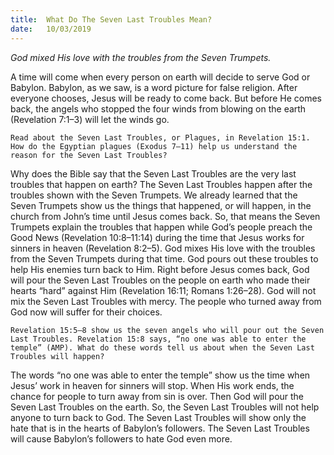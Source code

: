 ```yaml
---
title:  What Do The Seven Last Troubles Mean?
date:   10/03/2019
---
```


_God mixed His love with the troubles from the Seven Trumpets._

A time will come when every person on earth will decide to serve God or Babylon. Babylon, as we saw, is a word picture for false religion. After everyone chooses, Jesus will be ready to come back. But before He comes back, the angels who stopped the four winds from blowing on the earth (Revelation 7:1–3) will let the winds go.

`Read about the Seven Last Troubles, or Plagues, in Revelation 15:1. How do the Egyptian plagues (Exodus 7–11) help us understand the reason for the Seven Last Troubles?`

Why does the Bible say that the Seven Last Troubles are the very last troubles that happen on earth? The Seven Last Troubles happen after the troubles shown with the Seven Trumpets. We already learned that the Seven Trumpets show us the things that happened, or will happen, in the church from John’s time until Jesus comes back. So, that means the Seven Trumpets explain the troubles that happen while God’s people preach the Good News (Revelation 10:8–11:14) during the time that Jesus works for sinners in heaven (Revelation 8:2–5). God mixes His love with the troubles from the Seven Trumpets during that time. God pours out these troubles to help His enemies turn back to Him. Right before Jesus comes back, God will pour the Seven Last Troubles on the people on earth who made their hearts “hard” against Him (Revelation 16:11; Romans 1:26–28). God will not mix the Seven Last Troubles with mercy. The people who turned away from God now will suffer for their choices.

`Revelation 15:5–8 show us the seven angels who will pour out the Seven Last Troubles. Revelation 15:8 says, “no one was able to enter the temple” (AMP). What do these words tell us about when the Seven Last Troubles will happen?`

The words “no one was able to enter the temple” show us the time when Jesus’ work in heaven for sinners will stop. When His work ends, the chance for people to turn away from sin is over. Then God will pour the Seven Last Troubles on the earth. So, the Seven Last Troubles will not help anyone to turn back to God. The Seven Last Troubles will show only the hate that is in the hearts of Babylon’s followers. The Seven Last Troubles will cause Babylon’s followers to hate God even more.